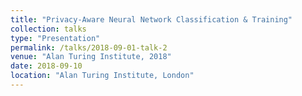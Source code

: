 ```yaml
---
title: "Privacy-Aware Neural Network Classification & Training" 
collection: talks
type: "Presentation"
permalink: /talks/2018-09-01-talk-2
venue: "Alan Turing Institute, 2018"
date: 2018-09-10
location: "Alan Turing Institute, London"
---
```

